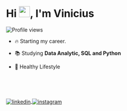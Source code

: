 <h1 align="left">Hi <img src="https://raw.githubusercontent.com/kaueMarques/kaueMarques/master/hi.gif" height="30px">, I'm Vinicius</h1>
<p align="left"> <img src="https://komarev.com/ghpvc/?username=Vinicius-Pepi&color=yellow" alt="Profile views" /> </p>

- 🔥 Starting my career.

- 📚 Studying **Data Analytic, SQL and Python**

- 💪 Healthy Lifestyle



<br><br>

##

<a href="https://linkedin.com/in/vinicius-pepi" target="_blank">
  <img align="center" src="https://img.shields.io/badge/-ViniciusPepi-05122A?style=flat&logo=linkedin" alt="linkedin"/>
</a>

<a href="https://instagram.com/Vinicius_Pepi" target="_blank">
 <img align="center" src="https://img.shields.io/badge/-ViniciusPepi-05122A?style=flat&logo=instagram" alt="instagram"/>
</a>
</p>
